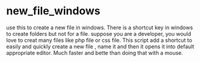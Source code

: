 # new_file_windows
use this to create a new file in windows. There is a  shortcut key in windows to create folders but not for a file. suppose you are a developer, you would love to creat many files like php file or css file. This script add a shortcut to easily and quickly create a new file , name it and then it opens it into default appropriate editor. Much faster and bette than doing that with a mouse.
